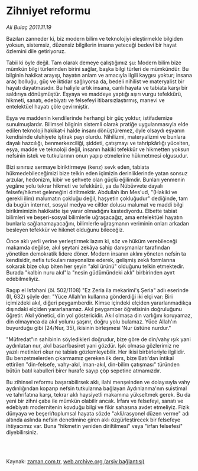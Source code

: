 # Zihniyet reformu

*Ali Bulaç 2011.11.19*

<td class="columnist-detail">
<p>Bazıları zanneder ki, biz modern bilim ve teknolojiyi eleştirmekle bilgiden yoksun, sistemsiz, düzensiz bilgilerin insana yeteceği bedevi bir hayat özlemini dile getiriyoruz.</p>
<p>
<div id="haberMetinDiv">
<p>Tabii ki öyle değil. Tam olarak demeye çalıştığımız şu: Modern bilim bize mümkün bilgi türlerinden birini sağlar, başka bilgi türleri de mümkündür. Bu bilginin hakikat arayışı, hayatın anlam ve amacıyla ilgili kaygısı yoktur; insana araç bolluğu, güç ve iktidar sağlıyorsa da, bedeli nihilist ve materyalist bir hayatı dayatmasıdır. Bu haliyle artık insana, canlı hayata ve tabiata karşı bir saldırıya dönüşmüştür. Eşyaya ve maddeye yaptığı aşırı vurgu tefekkürü, hikmeti, sanatı, edebiyatı ve felsefeyi itibarsızlaştırmış, manevi ve entelektüel hayatı çöle çevirmiştir.
<p>Eşya ve maddenin kendilerinde herhangi bir güç yoktur, istifademize sunulmuşlardır. Bilimsel bilginin sistemli olarak pratiğe uygulanmasıyla elde edilen teknoloji hakikat-i halde insanı dönüştüremez, öyle olsaydı eşyanın kendisinde uluhiyete iştirak payı olurdu. Nihilizmi, materyalizmi ve bunlara dayalı hazcılığı, benmerkezciliği, şiddeti, çatışmayı ve tahripkârlığı yücelten, eşya, madde ve teknoloji değil, insanın hakiki tefekkür ve hikmetten yoksun nefsinin istek ve tutkularının onun yapıp etmelerine hükmetmesi olgusudur.
<p>Bizi sınırsız sermaye biriktirmeye (kenz) sevk eden, tabiata hükmedebileceğimizi bize telkin eden içimizin derinliklerinde yatan sonsuz arzular, hedonizm, kibir ve şehvete olan güçlü eğilimdir. Bunları yenmenin yegâne yolu tekrar hikmeti ve tefekkürü, ya da Nübüvvete dayalı felsefe/hikmet geleneğini diriltmektir. Abdullah ibn Mes'ud, "(Hakiki ve gerekli ilim) malumatın çokluğu değil, haşyetin çokluğudur" dediğinde, tam da bugün internet, sosyal medya ve ciltler dolusu malumat ve maddi bilgi birikimimizin hakikatte işe yarar olmadığını kastediyordu. Elbette tabiat bilimleri ve beşeri-sosyal bilimlerle uğraşacağız, ama entelektüel hayatın bunlarla sağlanamayacağını, bilimlerle uğraşmanın veriminin onları arkadan besleyen tefekkür ve hikmet olduğunu bileceğiz.
<p>Önce aklı yerli yerine yerleştirmek lazım ki, söz ve hüküm verebileceği makamda değilse, akıl şeytani zekâya sahip danışmanlar tarafından yönetilen demokratik lidere döner. Modern insanın aklını yöneten nefsin ta kendisidir, nefis tutkuları rasyonalize ederek, gelişmiş zekâ formlarına sokarak bize olup biten her şeyin "akıl ürünü" olduğunu telkin etmektedir. Burada "kalbin nuru akıl"la "nesin güdümündeki aklı" birbirinden ayırt edebilmeliyiz.
<p>Ragıp el Isfahani (öl. 502/1108) "Ez Zeria ila mekarimi'ş Şeria" adlı eserinde (II, 632) şöyle der: "Yüce Allah'ın kullarına gönderdiği iki elçi var: Biri içimizdeki akıl, diğeri peygamberdir. Kimse içindeki elçiden yararlanmadıkça dışındaki elçiden yararlanamaz. Akıl peygamber öğretisinin doğruluğunu öğretir. Akıl yönetici, din yol göstericidir. Akıl olmasa din varlığını koruyamaz, din olmayınca da akıl yolunu şaşırır, doğru yolu bulamaz. Yüce Allah'ın buyurduğu gibi (24/Nur, 35), ikisinin birleşmesi 'Nur üstüne nurdur."
<p>"Müfredat"ın sahibinin söyledikleri doğrudur, bize göre de din/vahy ışık yani aydınlatan nur, akıl basar/basiret yani gözdür. Işık olmasa gözlerimiz ne yazılı metinleri okur ne tabiatı gözlemleyebilir. Her ikisi birbirleriyle ilgilidir. Bu benzetmelerden çıkarmamız gereken ilk ders, bize Batı'dan intikal ettirilen "din-felsefe, vahy-akıl, iman-akıl, din-bilim çatışması" türünden bütün batıl kabulleri birer hurafe sayıp çöp sepetine atmamızdır.
<p>Bu zihinsel reformu başarabilirsek aklı, ilahi menşeinden ve dolayısıyla vahy aydınlığından koparıp nefsin tutkularına bağlayan Aydınlanma'nın suistimal ve tahrifatına karşı, tekrar aklı haysiyetli makamına yükseltmek gerek. Bu da yeni bir zihni çaba ile mümkün olabilir ancak. İrfanı ve felsefeyi, sanatı ve edebiyatı modernitenin kovduğu bilgi ve fikir sahasına avdet etmeliyiz. Fizik dünyaya ve beşeri/toplumsal hayata sözde "akli/rasyonel düzen verme" adı altında aslında nefsin denetimine giren aklı özgürleştirecek bir felsefeye ihtiyacımız var. Buna "hikmetin yeniden diriltilmesi" veya "irfan felsefesi" diyebilirsiniz.</p></p></p></p></p></p></p></div>
</p>


<p><br>
		 </br></p></td>

Kaynak: [zaman.com.tr](http://zaman.com.tr/yazar.do?yazino=1203819), [web.archive.org (arşiv bağlantısı)](http://web.archive.org/web/20120126003635/http://www.zaman.com.tr/yazar.do?yazino=1203819)
